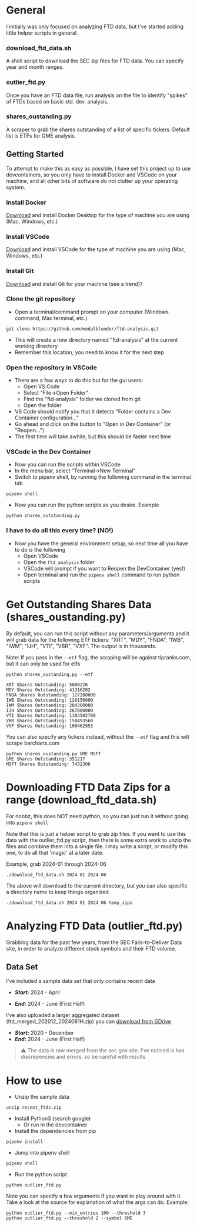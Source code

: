 # General
I initially was only focused on analyzing FTD data, but I've started adding little helper scripts in general.

### download_ftd_data.sh
A shell script to download the SEC zip files for FTD data. You can specify year and month ranges.

### outlier_ftd.py
Once you have an FTD data file, run analysis on the file to identify "spikes" of FTDs based on basic std. dev. analysis.

### shares_oustanding.py
A scraper to grab the shares outstanding of a list of specific tickers. Default list is ETFs for GME analysis.

## Getting Started
To attempt to make this as easy as possible, I have set this project up to use devcontainers, so you only have to install Docker and VSCode on your machine, and all other bits of software do not clutter up your operating system.

### Install Docker
[Download](https://www.docker.com/products/docker-desktop/) and install Docker Desktop for the type of machine you are using (Mac, Windows, etc.)

### Install VSCode
[Download](https://code.visualstudio.com/download) and install VSCode for the type of machine you are using (Mac, Windows, etc.)

### Install Git
[Download](https://git-scm.com/downloads) and install Git for your machine (see a trend)?

### Clone the git repository
- Open a terminal/command prompt on your computer (Windows command, Mac terminal, etc.)
```
git clone https://github.com/modalblunder/ftd-analysis.git
```
- This will create a new directory named "ftd-analysis" at the current working directory
- Remember this location, you need to know it for the next step

### Open the repository in VSCode
- There are a few ways to do this but for the gui users:
    - Open VS Code
    - Select "File->Open Folder"
    - Find the "ftd-analysis" folder we cloned from git
    - Open the folder
- VS Code should notify you that it detects "Folder contains a Dev Container configuration..."
- Go ahead and click on the button to "Open in Dev Container" (or "Reopen...")
- The first time will take awhile, but this should be faster next time

### VSCode in the Dev Container
- Now you can run the scripts within VSCode
- In the menu bar, select "Terminal->New Terminal"
- Switch to pipenv shell, by running the following command in the terminal tab
```
pipenv shell
```
- Now you can run the python scripts as you desire. Example
```
python shares_outstanding.py
```

### I have to do all this every time? (NO!)
- Now you have the general environment setup, so next time all you have to do is the following
    - Open VSCode
    - Open the `ftd_analysis` folder
    - VSCode will prompt if you want to Reopen the DevContainer (yes!)
    - Open terminal and run the `pipenv shell` command to run python scripts

# Get Outstanding Shares Data (shares_oustanding.py)
By default, you can run this script without any parameters/arguments and it will grab data for the following ETF tickers: "XRT", "MDY", "FNDA", "IWB", "IWM", "IJH", "VTI", "VBR", "VXF". The output is in thousands.

Note: If you pass in the `--etf` flag, the scraping will be against tipranks.com, but it can only be used for etfs

```
python shares_oustanding.py --etf

XRT Shares Outstanding: 5000226
MDY Shares Outstanding: 41316202
FNDA Shares Outstanding: 127200000
IWB Shares Outstanding: 126150000
IWM Shares Outstanding: 284300000
IJH Shares Outstanding: 267000000
VTI Shares Outstanding: 1383502709
VBR Shares Outstanding: 150493560
VXF Shares Outstanding: 100462953
```

You can also specify any tickers instead, without the `--etf` flag and this will scrape barcharts.com
```
python shares_oustanding.py GME MSFT
GME Shares Outstanding: 351217
MSFT Shares Outstanding: 7432306
```

# Downloading FTD Data Zips for a range (download_ftd_data.sh)
For noobz, this does NOT need python, so you can just run it without going into `pipenv shell`

Note that this is just a helper script to grab zip files. If you want to use this data with the outlier_ftd.py script, then there is some extra work to unzip the files and combine them into a single file. I may write a script, or modify this one, to do all that 'magic' at a later date.

Example, grab 2024-01 through 2024-06
```
./download_ftd_data.sh 2024 01 2024 06
```

The above will download to the current directory, but you can also specific a directory name to keep things organized
```
./download_ftd_data.sh 2024 01 2024 06 temp_zips
```

# Analyzing FTD Data (outlier_ftd.py)
Grabbing data for the past few years, from the SEC Fails-to-Deliver Data site, in order to analyze different stock symbols and their FTD volume.

## Data Set
I've included a sample data set that only contains recent data
- ***Start:*** 2024 - April

- ***End:*** 2024 - June (First Half)

I've also uploaded a larger aggregated dataset (ftd_merged_202012_2024061H.zip) you can [download from GDrive](https://drive.google.com/file/d/10360LRny4McciW89de708ce3_dv0YyEJ/view?usp=sharing)
- ***Start:*** 2020 - December
- ***End:*** 2024 - June (First Half)

> :warning: The data is raw merged from the sec.gov site. I've noticed is has discrepencies and errors, so be careful with results

# How to use
- Unzip the sample data
```
unzip recent_ftds.zip
```
- Install Python3 (search google)
    - Or run in the devcontainer
- Install the dependencies from pip
```
pipenv install
```
- Jump into pipenv shell
```
pipenv shell
```
- Run the python script
```
python outlier_ftd.py
```

Note you can specify a few arguments if you want to play around with it. Take a look at the source for explanation of what the args can do. Example:
```
python outlier_ftd.py --min_entries 100 --threshold 3
python outlier_ftd.py --threshold 2 --symbol GME
```
